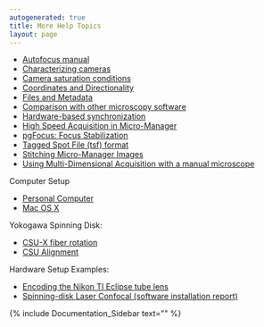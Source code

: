 ```yaml
---
autogenerated: true
title: More Help Topics
layout: page
---
```


  - [Autofocus manual](Autofocus_manual "wikilink")
  - [Characterizing cameras](Measuring_camera_specifications "wikilink")
  - [Camera saturation
    conditions](Camera_saturation_conditions "wikilink")
  - [Coordinates and
    Directionality](Coordinates_and_Directionality "wikilink")
  - [Files and Metadata](Files_and_Metadata "wikilink")
  - [Comparison with other microscopy
    software](Comparison_with_other_microscopy_software "wikilink")
  - [Hardware-based
    synchronization](Hardware-based_synchronization "wikilink")
  - [High Speed Acquisition in
    Micro-Manager](High_Speed_Acquisition_in_Micro-Manager "wikilink")
  - [ pgFocus: Focus Stabilization](PgFocus "wikilink")
  - [Tagged Spot File (tsf)
    format](Tagged_Spot_File_\(tsf\)_format "wikilink")
  - [Stitching Micro-Manager
    Images](Stitching_Micro-Manager_Images "wikilink")
  - [Using Multi-Dimensional Acquisition with a manual
    microscope](Using_Multi-Dimensional_Acquisition_with_a_manual_microscope "wikilink")

Computer Setup

  - [Personal Computer](Personal_computer_setup "wikilink")
  - [Mac OS X](OS_X_setup "wikilink")

Yokogawa Spinning Disk:

  - [CSU-X fiber rotation](CSU-X_fiber_rotation "wikilink")
  - [CSU Alignment](CSU_Alignment "wikilink")

Hardware Setup Examples:

  - [Encoding the Nikon TI Eclipse tube
    lens](Encoding_the_Nikon_TI_Eclipse_tube_lens "wikilink")
  - [ Spinning-disk Laser Confocal (software installation
    report)](Setup_UTSW_SD "wikilink")

{% include Documentation_Sidebar text="" %}
